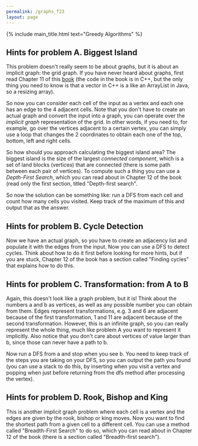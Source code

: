```yaml
---
permalink: /graphs_f23
layout: page
---
```


{% include main_title.html text="Greedy Algorithms" %}

## Hints for problem A. Biggest Island

This problem doesn't really seem to be about graphs, but it is about
an implicit graph: the grid graph. If you have never heard about
graphs, first read Chapter 11 of this
[book](https://cses.fi/book/book.pdf) (the code in the book is in C++,
but the only thing you need to know is that a vector in C++ is a like
an ArrayList in Java, so a resizing array).

So now you can consider each cell of the input as a vertex and each
one has an edge to the 4 adjacent cells. Note that you don't have to
create an actual graph and convert the input into a graph, you can
operate over the *implicit graph* representation of the grid. In other
words, if you need to, for example, go over the vertices adjacent to a
certain vertex, you can simply use a loop that changes the 2
coordinates to obtain each one of the top, bottom, left and right
cells.

So how should you approach calculating the biggest island area? The
biggest island is the size of the largest *connected component*, which
is a set of land blocks (vertices) that are connected (there is some
path between each pair of vertices). To compute such a thing you can
use a *Depth-First Search*, which you can read about in Chapter 12 of
the book (read only the first section, titled "Depth-first search".

So now the solution can be something like: run a DFS from each cell
and count how many cells you visited. Keep track of the maximum of
this and output that as the answer.

## Hints for problem B. Cycle Detection

Now we have an actual graph, so you have to create an adjacency list
and populate it with the edges from the input. Now you can use a DFS
to detect cycles. Think about how to do it first before looking for
more hints, but if you are stuck, Chapter 12 of the book has a section
called "Finding cycles" that explains how to do this.


## Hints for problem C. Transformation: from A to B

Again, this doesn't look like a graph problem, but it is! Think about
the numbers a and b as vertices, as well as any possible number you
can obtain from them. Edges represent transformations, e.g. 3 and 6
are adjacent because of the first transformation, 1 and 11 are
adjacent because of the second transformation. However, this is an
infinite graph, so you can really represent the whole thing, much like
problem A you want to represent it implicitly. Also notice that you
don't care about vertices of value larger than b, since those can
never have a path to b.

Now run a DFS from a and stop when you see b. You need to keep track
of the steps you are taking on your DFS, so you can output the path
you found (you can use a stack to do this, by inserting when you visit
a vertex and popping when just before returning from the dfs method
after processing the vertex).


## Hints for problem D. Rook, Bishop and King

This is another implicit graph problem where each cell is a vertex and
the edges are given by the rook, bishop or king moves. Now you want to
find the shortest path from a given cell to a different cell. You can
use a method called "Breadth-First Search" to do so, which you can
read about in Chapter 12 of the book (there is a section called
"Breadth-first search").